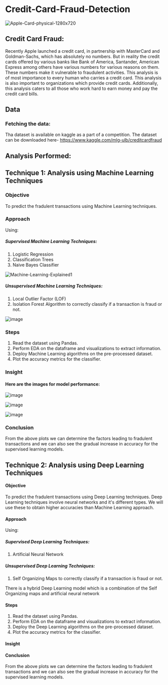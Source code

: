 # Credit-Card-Fraud-Detection

![Apple-Card-physical-1280x720](https://user-images.githubusercontent.com/35174083/55663491-83fff980-57ec-11e9-8d30-eb529806c16d.jpg)

## Credit Card Fraud:
Recently Apple launched a credit card, in partnership with MasterCard and Goldman-Sachs, which has absolutely no numbers. But in reality the credit cards offered by various banks like Bank of America, Santander, American Express among others have various numbers for various reasons on them. These numbers make it vulnerable to fraudulent activities. This analysis is of most importance to every human who carries a credit card. This analysis is also important to organizations which provide credit cards. Additionally, this analysis caters to all those who work hard to earn money and pay the credit card bills.

## Data
### Fetching the data:
Tha dataset is available on kaggle as a part of a competition. The dataset can be downloaded here- https://www.kaggle.com/mlg-ulb/creditcardfraud

## Analysis Performed:

## Technique 1: Analysis using Machine Learning Techniques

### Objective
To predict the fradulent transactions using Machine Learning techniques.

### Approach
Using:
##### Supervised Machine Learning Techniques:
1. Logistic Regression
2. Classification Trees
3. Naive Bayes Classifier 

![Machine-Learning-Explained1](https://user-images.githubusercontent.com/35174083/55663565-c544d900-57ed-11e9-81b0-8ed498393b0d.png)


##### Unsupervised Machine Learning Techniques:
1. Local Outlier Factor (LOF)
2. Isolation Forest Algorithm
to correctly classify if a transaction is fraud or not.

![image](https://user-images.githubusercontent.com/35174083/55663578-e9a0b580-57ed-11e9-9d83-026f85738a60.png)


### Steps
1. Read the dataset using Pandas.
2. Perform EDA on the dataframe and visualizations to extract information.
3. Deploy Machine Learning algorithms on the pre-processed dataset.
4. Plot the accuracy metrics for the classifier.

### Insight
#### Here are the images for model performance:

![image](https://user-images.githubusercontent.com/35174083/55663518-f1ac2580-57ec-11e9-8b45-4156862d341d.png)

![image](https://user-images.githubusercontent.com/35174083/55663527-17d1c580-57ed-11e9-97ef-a8351767ad53.png)

![image](https://user-images.githubusercontent.com/35174083/55663534-320ba380-57ed-11e9-808c-632f97aa6440.png)



### Conclusion
From the above plots we can determine the factors leading to fradulent transactions and we can also see the gradual increase in accuracy for the supervised learning models.

## Technique 2: Analysis using Deep Learning Techniques

#### Objective
To predict the fradulent transactions using Deep Learning techniques. Deep Learning techniques involve neural networks and it's different types. We will use these to obtain higher accuracies than Machine Learning approach.

#### Approach
Using:
##### Supervised Deep Learning Techniques:
1. Artificial Neural Network

##### Unsupervised Deep Learning Techniques:
1. Self Organizing Maps
to correctly classify if a transaction is fraud or not.

There is a hybrid Deep Learning model which is a combination of the Self Organizing maps and artificial neural network 

#### Steps
1. Read the dataset using Pandas.
2. Perform EDA on the dataframe and visualizations to extract information.
3. Deploy the Deep Learning algorithms on the pre-processed dataset.
4. Plot the accuracy metrics for the classifier.

#### Insight


#### Conclusion
From the above plots we can determine the factors leading to fradulent transactions and we can also see the gradual increase in accuracy for the supervised learning models.

